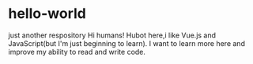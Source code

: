 # hello-world
just another respository
Hi humans!
Hubot here,i like Vue.js and JavaScript(but I'm just beginning to learn).
I want to learn more here and improve my ability to read and write code.

